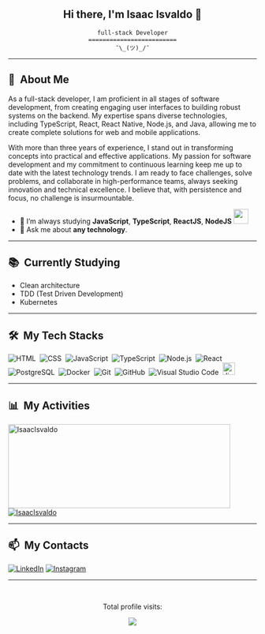 

<h2 align="center">Hi there, I'm Isaac Isvaldo 👋</h2>

<div align="center">
  <code>full-stack Developer</code>
  <br>
  <code>=========================</code>
  <br>
  <code>¯\_(ツ)_/¯</code>
</div>

---

## 🧭 &nbsp;About Me

As a full-stack developer, I am proficient in all stages of software development, from creating engaging user interfaces to building robust systems on the backend. My expertise spans diverse technologies, including TypeScript, React, React Native, Node.js, and Java, allowing me to create complete solutions for web and mobile applications.

With more than three years of experience, I stand out in transforming concepts into practical and effective applications. My passion for software development and my commitment to continuous learning keep me up to date with the latest technology trends. I am ready to face challenges, solve problems, and collaborate in high-performance teams, always seeking innovation and technical excellence. I believe that, with persistence and focus, no challenge is insurmountable.

- 🌱  I’m always studying **JavaScript**, **TypeScript**, **ReactJS**, **NodeJS** <img src="https://media.giphy.com/media/WUlplcMpOCEmTGBtBW/giphy.gif" width="30">
- 💬 Ask me about **any technology**.

---

## 📚 &nbsp;Currently Studying

- Clean architecture
- TDD (Test Driven Development)
- Kubernetes

---

## 🛠️ &nbsp;My Tech Stacks

![HTML](https://img.shields.io/badge/-HTML-0D1117?style=flat&logo=HTML5)&nbsp;
![CSS](https://img.shields.io/badge/-CSS-0D1117?style=flat&logo=CSS3&logoColor=1572B6)&nbsp;
![JavaScript](https://img.shields.io/badge/-JavaScript-0D1117?style=flat&logo=javascript)&nbsp;
![TypeScript](https://img.shields.io/badge/-TypeScript-0D1117?style=flat&logo=typescript)&nbsp;
![Node.js](https://img.shields.io/badge/-Node.js-0D1117?style=flat&logo=node.js)&nbsp;
![React](https://img.shields.io/badge/-React-0D1117?style=flat&logo=react)&nbsp;
![PostgreSQL](https://img.shields.io/badge/-PostgreSQL-0D1117?style=flat&logo=postgresql)&nbsp;
![Docker](https://img.shields.io/badge/-Docker-0D1117?style=flat&logo=docker)&nbsp;
![Git](https://img.shields.io/badge/-Git-0D1117?style=flat&logo=git)&nbsp;
![GitHub](https://img.shields.io/badge/-GitHub-0D1117?style=flat&logo=github)&nbsp;
![Visual Studio Code](https://img.shields.io/badge/-VS%20Code-0D1117?style=flat&logo=visual-studio-code&logoColor=007ACC)&nbsp;
<img height="25" src="https://github.com/UjwalKandi/UjwalKandi/blob/c45f674e1145d04d97cd57f4e9dac336c5e29600/svg/jira-3.svg" alt="Jira">

---

## 📊 &nbsp;My Activities

<a href="https://github.com/IsaacIsvaldo">
  <img width=450 height=170 align="center" alt="IsaacIsvaldo" src="https://github-readme-stats.vercel.app/api?username=IsaacIsvaldo&theme=midnight-purple&show_icons=true&bg_color=0D1117&hide_border=true&count_private=true" />
</a>
<a href="https://github.com/IsaacIsvaldo">
  <img align="center" alt="IsaacIsvaldo" src="https://github-readme-stats.vercel.app/api/top-langs/?username=IsaacIsvaldo&theme=midnight-purple&layout=compact&bg_color=0D1117&hide_border=true&count_private=true" />
</a>

---

## 📫 &nbsp;My Contacts

[![LinkedIn](https://img.shields.io/badge/LinkedIn-0077B5?style=for-the-badge&logo=linkedin&logoColor=white)](https://www.linkedin.com/in/isaac-isvaldo-bunga/)
[![Instagram](https://img.shields.io/badge/Instagram-E4405F?style=for-the-badge&logo=instagram&logoColor=white)](https://www.instagram.com/isaacisvaldo/)

---



<br>
<div align="center">
  <p>Total profile visits:</p>
  <p>
    <img src="https://profile-counter.glitch.me/IsaacIsvaldo/count.svg"/>
  </p>
</div>
